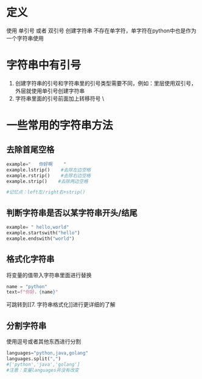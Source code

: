 # 定义

使用 单引号 或者 双引号 创建字符串
不存在单字符，单字符在python中也是作为一个字符串使用

# 字符串中有引号

1. 创建字符串的引号和字符串里的引号类型需要不同，例如：里层使用双引号，外层就使用单引号创建字符串
2. 字符串里面的引号前面加上转移符号 \

# 一些常用的字符串方法
## 去除首尾空格
```python
example="   你好啊    "
example.lstrip()    #去除左边空格
example.rstrip()    #去除右边空格
example.strip()    #去除两边空格

#记忆点：left左/right右+strip()
```

## 判断字符串是否以某字符串开头/结尾

```python
example= " hello,world"
example.startswith("hello")
example.endswith("world")
```

## 格式化字符串

将变量的值带入字符串里面进行替换
```python
name = "python"
text=f"你好，{name}"
```

可跳转到[[7. 字符串格式化]]进行更详细的了解

## 分割字符串
使用逗号或者其他东西进行分割
```python
languages="python,java,golang"
languages.split(",")
#['python','java','golang']
#注意：变量languages并没有改变
```


